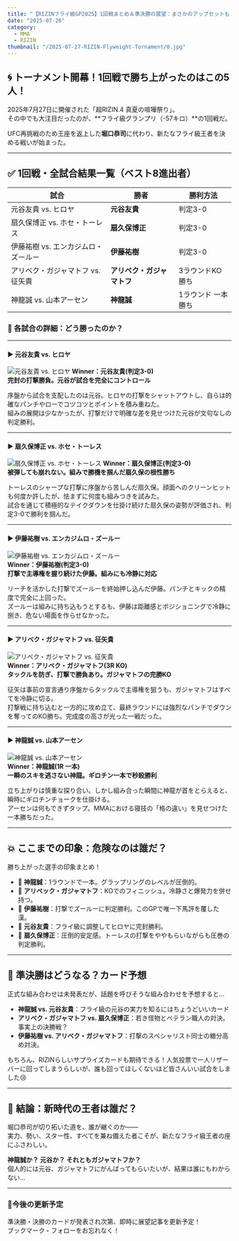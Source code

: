 ```yaml
---
title: "【RIZINフライ級GP2025】1回戦まとめ＆準決勝の展望：まさかのアップセットも！誰が新王者の座に近いのか？"
date: "2025-07-26"
category:
  - MMA
  - RIZIN
thumbnail: "/2025-07-27-RIZIN-Flyweight-Tornament/0.jpg"
---
```


## 🌀 トーナメント開幕！1回戦で勝ち上がったのはこの5人！

2025年7月27日に開催された「超RIZIN.4 真夏の喧嘩祭り」。  
その中でも大注目だったのが、**フライ級グランプリ（-57キロ）**の1回戦だ。

UFC再挑戦のため王座を返上した**堀口恭司**に代わり、新たなフライ級王者を決める戦いが始まった。

---

## ✅ 1回戦・全試合結果一覧（ベスト8進出者）

| 試合 | 勝者 | 勝利方法 |
|------|------|-----------|
| 元谷友貴 vs. ヒロヤ | **元谷友貴** | 判定3-0 |
| 扇久保博正 vs. ホセ・トーレス | **扇久保博正** | 判定3-0 |
| 伊藤祐樹 vs. エンカジムロ・ズールー | **伊藤祐樹** | 判定3-0 |
| アリベク・ガジャマトフ vs. 征矢貴 | **アリベク・ガジャマトフ** | 3ラウンドKO勝ち |
| 神龍誠 vs. 山本アーセン | **神龍誠** | 1ラウンド 一本勝ち |

### 🧩 各試合の詳細：どう勝ったのか？

---

#### ▶ 元谷友貴 vs. ヒロヤ  
![元谷友貴 vs. ヒロヤ  ](/2025-07-27-RIZIN-Flyweight-Tornament/1.jpg)
**Winner：元谷友貴(判定3-0)**  
**完封の打撃勝負。元谷が試合を完全にコントロール**

序盤から試合を支配したのは元谷。ヒロヤの打撃をシャットアウトし、自らは的確なパンチやローでコツコツとポイントを積み重ねた。  
組みの展開は少なかったが、打撃だけで明確な差を見せつけた元谷が文句なしの判定勝利。

---

#### ▶ 扇久保博正 vs. ホセ・トーレス  
![扇久保博正 vs. ホセ・トーレス](/2025-07-27-RIZIN-Flyweight-Tornament/2.jpg)
**Winner：扇久保博正(判定3-0)**  
**被弾しても崩れない。組みで勝機を掴んだ扇久保の根性勝ち**

トーレスのシャープな打撃に序盤から苦しんだ扇久保。顔面へのクリーンヒットも何度か許したが、怯まずに何度も組みつきを試みた。  
試合を通じて積極的なテイクダウンを仕掛け続けた扇久保の姿勢が評価され、判定3-0で勝利を掴んだ。

---

#### ▶ 伊藤祐樹 vs. エンカジムロ・ズールー
![伊藤祐樹 vs. エンカジムロ・ズールー](/2025-07-27-RIZIN-Flyweight-Tornament/3.jpg)  
**Winner：伊藤祐樹(判定3-0)**  
**打撃で主導権を握り続けた伊藤。組みにも冷静に対応**

リーチを活かした打撃でズールーを終始押し込んだ伊藤。パンチとキックの精度で完全に上回った。  
ズールーは組みに持ち込もうとするも、伊藤は距離感とポジショニングで冷静に捌き、危ない場面を作らせなかった。

---

#### ▶ アリベク・ガジャマトフ vs. 征矢貴  
![アリベク・ガジャマトフ vs. 征矢貴  ](/2025-07-27-RIZIN-Flyweight-Tornament/4.jpg)  
**Winner：アリベク・ガジャマトフ(3R KO)**  
**タックルを防ぎ、打撃で勝負あり。ガジャマトフの完勝KO**

征矢は事前の宣言通り序盤からタックルで主導権を狙うも、ガジャマトフはすべてを冷静に切る。  
打撃戦に持ち込むと一方的に攻め立て、最終ラウンドには強烈なパンチでダウンを奪ってのKO勝ち。完成度の高さが光った一戦だった。

---

#### ▶ 神龍誠 vs. 山本アーセン  
![神龍誠 vs. 山本アーセン](/2025-07-27-RIZIN-Flyweight-Tornament/5.jpg)  
**Winner：神龍誠(1R 一本)**  
**一瞬のスキを逃さない神龍。ギロチン一本で秒殺勝利**

立ち上がりは慎重な探り合い。しかし組み合った瞬間に神龍が首をとらえると、瞬時にギロチンチョークを仕掛ける。  
アーセンは何もできずタップ。MMAにおける寝技の「格の違い」を見せつけた一本勝ちだった。

---

## 💥 ここまでの印象：危険なのは誰だ？

勝ち上がった選手の印象まとめ！

- 🧠 **神龍誠**：1ラウンドで一本。グラップリングのレベルが圧倒的。
- 🧨 **アリベック・ガジャマトフ**：KOでのフィニッシュ。冷静さと爆発力を併せ持つ。
- 🥊 **伊藤祐樹**：打撃でズールーに判定勝利。このGPで唯一下馬評を覆した漢。
- 🥇 **元谷友貴**：フライ級に調整してヒロヤに完封勝利。
- 🧂 **扇久保博正**：圧倒的安定感。トーレスの打撃をややもらいながらも圧巻の判定勝利。

---

## 🔮 準決勝はどうなる？カード予想

正式な組み合わせは未発表だが、話題を呼びそうな組み合わせを予想すると…

- **神龍誠 vs. 元谷友貴**：フライ級の元谷の実力を知るにはちょうどいいカード
- **アリベク・ガジャマトフ vs. 扇久保博正**：若き怪物とベテラン職人の対決。事実上の決勝戦？
- **伊藤祐樹 vs. アリベク・ガジャマトフ**：打撃のスペシャリスト同士の糖分高め対決。

もちろん、RIZINらしいサプライズカードも期待できる！人気投票で一人リザーバーに回ってしまうらしいが、誰も回ってほしくないほど皆さんいい試合をしました😢

---

## 🏁 結論：新時代の王者は誰だ？

堀口恭司が切り拓いた道を、誰が継ぐのか――  
実力、勢い、スター性、すべてを兼ね備えた者こそが、新たなフライ級王者の座にふさわしい。

**神龍誠か？ 元谷か？ それともガジャマトフか？**  
個人的には元谷、ガジャマトフにがんばってもらいたいが、結果は誰にもわからない...

---

### 📌今後の更新予定
準決勝・決勝のカードが発表され次第、即時に展望記事を更新予定！  
ブックマーク・フォローをお忘れなく！
